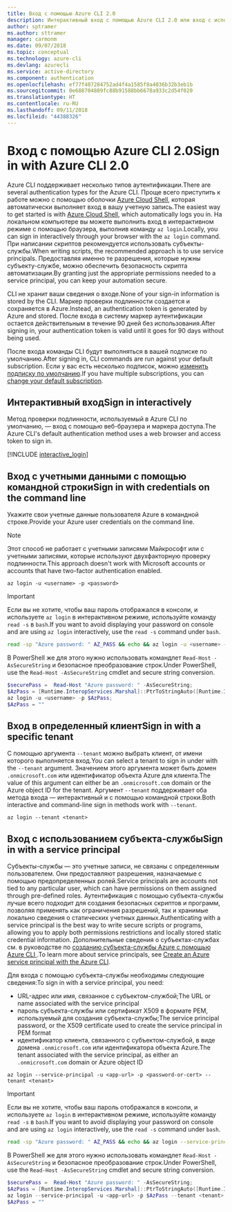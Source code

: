 ```yaml
---
title: Вход с помощью Azure CLI 2.0
description: Интерактивный вход с помощью Azure CLI 2.0 или вход с использованием локальных учетных данных
author: sptramer
ms.author: sttramer
manager: carmonm
ms.date: 09/07/2018
ms.topic: conceptual
ms.technology: azure-cli
ms.devlang: azurecli
ms.service: active-directory
ms.component: authentication
ms.openlocfilehash: ef77f407284752ad4f4a1585f8a4036b32b3eb1b
ms.sourcegitcommit: 0e688704889fc88b91588bb6678a933c2d54f020
ms.translationtype: HT
ms.contentlocale: ru-RU
ms.lasthandoff: 09/11/2018
ms.locfileid: "44388326"
---
```

# <a name="sign-in-with-azure-cli-20"></a><span data-ttu-id="9e1e1-103">Вход с помощью Azure CLI 2.0</span><span class="sxs-lookup"><span data-stu-id="9e1e1-103">Sign in with Azure CLI 2.0</span></span>

<span data-ttu-id="9e1e1-104">Azure CLI поддерживает несколько типов аутентификации.</span><span class="sxs-lookup"><span data-stu-id="9e1e1-104">There are several authentication types for the Azure CLI.</span></span> <span data-ttu-id="9e1e1-105">Проще всего приступить к работе можно с помощью оболочки [Azure Cloud Shell](/azure/cloud-shell/overview), которая автоматически выполняет вход в вашу учетную запись.</span><span class="sxs-lookup"><span data-stu-id="9e1e1-105">The easiest way to get started is with [Azure Cloud Shell](/azure/cloud-shell/overview), which automatically logs you in.</span></span> <span data-ttu-id="9e1e1-106">На локальном компьютере вы можете выполнить вход в интерактивном режиме с помощью браузера, выполнив команду `az login`.</span><span class="sxs-lookup"><span data-stu-id="9e1e1-106">Locally, you can sign in interactively through your browser with the `az login` command.</span></span> <span data-ttu-id="9e1e1-107">При написании скриптов рекомендуется использовать субъекты-службы.</span><span class="sxs-lookup"><span data-stu-id="9e1e1-107">When writing scripts, the recommended approach is to use service principals.</span></span> <span data-ttu-id="9e1e1-108">Предоставляя именно те разрешения, которые нужны субъекту-службе, можно обеспечить безопасность скрипта автоматизации.</span><span class="sxs-lookup"><span data-stu-id="9e1e1-108">By granting just the appropriate permissions needed to a service principal, you can keep your automation secure.</span></span>

<span data-ttu-id="9e1e1-109">CLI не хранит ваши сведения о входе.</span><span class="sxs-lookup"><span data-stu-id="9e1e1-109">None of your sign-in information is stored by the CLI.</span></span> <span data-ttu-id="9e1e1-110">Маркер проверки подлинности создается и сохраняется в Azure.</span><span class="sxs-lookup"><span data-stu-id="9e1e1-110">Instead, an authentication token is generated by Azure and stored.</span></span> <span data-ttu-id="9e1e1-111">После входа в систему маркер аутентификации остается действительным в течение 90 дней без использования.</span><span class="sxs-lookup"><span data-stu-id="9e1e1-111">After signing in, your authentication token is valid until it goes for 90 days without being used.</span></span>

<span data-ttu-id="9e1e1-112">После входа команды CLI будут выполняться в вашей подписке по умолчанию.</span><span class="sxs-lookup"><span data-stu-id="9e1e1-112">After signing in, CLI commands are run against your default subscription.</span></span> <span data-ttu-id="9e1e1-113">Если у вас есть несколько подписок, можно [изменить подписку по умолчанию](manage-azure-subscriptions-azure-cli.md).</span><span class="sxs-lookup"><span data-stu-id="9e1e1-113">If you have multiple subscriptions, you can [change your default subscription](manage-azure-subscriptions-azure-cli.md).</span></span>

## <a name="sign-in-interactively"></a><span data-ttu-id="9e1e1-114">Интерактивный вход</span><span class="sxs-lookup"><span data-stu-id="9e1e1-114">Sign in interactively</span></span>

<span data-ttu-id="9e1e1-115">Метод проверки подлинности, используемый в Azure CLI по умолчанию, — вход с помощью веб-браузера и маркера доступа.</span><span class="sxs-lookup"><span data-stu-id="9e1e1-115">The Azure CLI's default authentication method uses a web browser and access token to sign in.</span></span>

[!INCLUDE [interactive_login](includes/interactive-login.md)]

## <a name="sign-in-with-credentials-on-the-command-line"></a><span data-ttu-id="9e1e1-116">Вход с учетными данными с помощью командной строки</span><span class="sxs-lookup"><span data-stu-id="9e1e1-116">Sign in with credentials on the command line</span></span>

<span data-ttu-id="9e1e1-117">Укажите свои учетные данные пользователя Azure в командной строке.</span><span class="sxs-lookup"><span data-stu-id="9e1e1-117">Provide your Azure user credentials on the command line.</span></span>

> [!Note]
> <span data-ttu-id="9e1e1-118">Этот способ не работает с учетными записями Майкрософт или с учетными записями, которые используют двухфакторную проверку подлинности.</span><span class="sxs-lookup"><span data-stu-id="9e1e1-118">This approach doesn't work with Microsoft accounts or accounts that have two-factor authentication enabled.</span></span>

```azurecli
az login -u <username> -p <password>
```

> [!IMPORTANT]
> <span data-ttu-id="9e1e1-119">Если вы не хотите, чтобы ваш пароль отображался в консоли, и используете `az login` в интерактивном режиме, используйте команду `read -s` в `bash`.</span><span class="sxs-lookup"><span data-stu-id="9e1e1-119">If you want to avoid displaying your password on console and are using `az login` interactively, use the `read -s` command under `bash`.</span></span>
>
> ```bash
> read -sp "Azure password: " AZ_PASS && echo && az login -u <username> -p $AZ_PASS
> ```
>
> <span data-ttu-id="9e1e1-120">В PowerShell же для этого нужно использовать командлет `Read-Host -AsSecureString` и безопасное преобразование строк.</span><span class="sxs-lookup"><span data-stu-id="9e1e1-120">Under PowerShell, use the `Read-Host -AsSecureString` cmdlet and secure string conversion.</span></span>
>
> ```powershell
> $securePass =  Read-Host "Azure password: " -AsSecureString;
> $AzPass = [Runtime.InteropServices.Marshal]::PtrToStringAuto([Runtime.InteropServices.Marshal]::SecureStringToBSTR($securePass));
> az login -u <username> -p $AzPass;
> $AzPass = ""
> ```

## <a name="sign-in-with-a-specific-tenant"></a><span data-ttu-id="9e1e1-121">Вход в определенный клиент</span><span class="sxs-lookup"><span data-stu-id="9e1e1-121">Sign in with a specific tenant</span></span>

<span data-ttu-id="9e1e1-122">С помощью аргумента `--tenant` можно выбрать клиент, от имени которого выполняется вход.</span><span class="sxs-lookup"><span data-stu-id="9e1e1-122">You can select a tenant to sign in under with the `--tenant` argument.</span></span> <span data-ttu-id="9e1e1-123">Значением этого аргумента может быть домен `.onmicrosoft.com` или идентификатор объекта Azure для клиента.</span><span class="sxs-lookup"><span data-stu-id="9e1e1-123">The value of this argument can either be an `.onmicrosoft.com` domain or the Azure object ID for the tenant.</span></span> <span data-ttu-id="9e1e1-124">Аргумент `--tenant` поддерживает оба метода входа — интерактивный и с помощью командной строки.</span><span class="sxs-lookup"><span data-stu-id="9e1e1-124">Both interactive and command-line sign in methods work with `--tenant`.</span></span>

```azurecli
az login --tenant <tenant>
```

## <a name="sign-in-with-a-service-principal"></a><span data-ttu-id="9e1e1-125">Вход с использованием субъекта-службы</span><span class="sxs-lookup"><span data-stu-id="9e1e1-125">Sign in with a service principal</span></span>

<span data-ttu-id="9e1e1-126">Субъекты-службы — это учетные записи, не связаны с определенным пользователем. Они предоставляют разрешения, назначаемые с помощью предопределенных ролей.</span><span class="sxs-lookup"><span data-stu-id="9e1e1-126">Service principals are accounts not tied to any particular user, which can have permissions on them assigned through pre-defined roles.</span></span> <span data-ttu-id="9e1e1-127">Аутентификация с помощью субъекта-службы лучше всего подходит для создания безопасных скриптов и программ, позволяя применять как ограничения разрешений, так и хранимые локально сведения о статических учетных данных.</span><span class="sxs-lookup"><span data-stu-id="9e1e1-127">Authenticating with a service principal is the best way to write secure scripts or programs, allowing you to apply both permissions restrictions and locally stored static credential information.</span></span> <span data-ttu-id="9e1e1-128">Дополнительные сведения о субъектах-службах см. в руководстве по [созданию субъекта-службы Azure с помощью Azure CLI ](create-an-azure-service-principal-azure-cli.md).</span><span class="sxs-lookup"><span data-stu-id="9e1e1-128">To learn more about service principals, see [Create an Azure service principal with the Azure CLI](create-an-azure-service-principal-azure-cli.md).</span></span>

<span data-ttu-id="9e1e1-129">Для входа с помощью субъекта-службы необходимы следующие сведения:</span><span class="sxs-lookup"><span data-stu-id="9e1e1-129">To sign in with a service principal, you need:</span></span>

* <span data-ttu-id="9e1e1-130">URL-адрес или имя, связанное с субъектом-службой;</span><span class="sxs-lookup"><span data-stu-id="9e1e1-130">The URL or name associated with the service principal</span></span>
* <span data-ttu-id="9e1e1-131">пароль субъекта-службы или сертификат X509 в формате PEM, используемый для создания субъекта-службы;</span><span class="sxs-lookup"><span data-stu-id="9e1e1-131">The service principal password, or the X509 certificate used to create the service principal in PEM format</span></span>
* <span data-ttu-id="9e1e1-132">идентификатор клиента, связанного с субъектом-службой, в виде домена `.onmicrosoft.com` или идентификатора объекта Azure.</span><span class="sxs-lookup"><span data-stu-id="9e1e1-132">The tenant associated with the service principal, as either an `.onmicrosoft.com` domain or Azure object ID</span></span>

```azurecli
az login --service-principal -u <app-url> -p <password-or-cert> --tenant <tenant>
```

> [!IMPORTANT]
> <span data-ttu-id="9e1e1-133">Если вы не хотите, чтобы ваш пароль отображался в консоли, и используете `az login` в интерактивном режиме, используйте команду `read -s` в `bash`.</span><span class="sxs-lookup"><span data-stu-id="9e1e1-133">If you want to avoid displaying your password on console and are using `az login` interactively, use the `read -s` command under `bash`.</span></span>
>
> ```bash
> read -sp "Azure password: " AZ_PASS && echo && az login --service-principal -u <app-url> -p $AZ_PASS --tenant <tenant>
> ```
>
> <span data-ttu-id="9e1e1-134">В PowerShell же для этого нужно использовать командлет `Read-Host -AsSecureString` и безопасное преобразование строк.</span><span class="sxs-lookup"><span data-stu-id="9e1e1-134">Under PowerShell, use the `Read-Host -AsSecureString` cmdlet and secure string conversion.</span></span>
>
> ```powershell
> $securePass =  Read-Host "Azure password: " -AsSecureString;
> $AzPass = [Runtime.InteropServices.Marshal]::PtrToStringAuto([Runtime.InteropServices.Marshal]::SecureStringToBSTR($securePass));
> az login --service-principal -u <app-url> -p $AzPass --tenant <tenant>;
> $AzPass = ""
> ```
